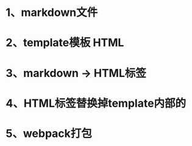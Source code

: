 # 1、markdown文件
# 2、template模板 HTML
# 3、markdown -> HTML标签
# 4、HTML标签替换掉template内部的<!-- inner -->
# 5、webpack打包